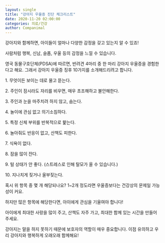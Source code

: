 ```yaml
---
layout: single
title: "강아지 우울증 진단 체크리스트"
date: 2020-11-20 02:00:00
categories: 의료/건강
author: Companimal
---
```


강아지와 함께하면, 아이들이 얼마나 다양한 감정을 갖고 있는지 알 수 있죠!

사람처럼 행복, 신남, 슬픔, 우울 등의 감정을 느낄 수 있습니다.

영국 동물구호단체(PDSA)에 따르면, 반려견 4마리 중 한 마리 강아지 우울증을 경험한다고 해요. 그래서 강아지 우울증 징후 10가지를 소개해드리려고 합니다.

1\. 무엇이든 보이는 데로 물고 뜯는다.

2\. 주인이 잠시라도 자리를 비우면, 매우 초조해하고 불안해한다.

3\. 주인과 눈을 마주치려 하지 않고, 숨는다.

4\. 놀이에 관심 없고 의기소침하다.

5\. 특정 신체 부위를 반복적으로 핥는다.

6\. 놀아줘도 반응이 없고, 산책도 피한다.

7\. 식욕이 없다.

8\. 잠을 많이 잔다.

9\. 털 상태가 안 좋다. (스트레스로 인해 탈모가 올 수 있습니다.)

10\. 지나치게 짖거나 울부짖는다.

혹시 위 항목 중 몇 개 해당되나요? 1~2개 정도라면 우울증보다는 건강상의 문제일 가능성이 커요.

하지만 많은 항목에 해당한다면, 아이에게 관심을 기울여야 합니다!

아이에게 최대한 사랑을 많이 주고, 산책도 자주 가고, 최대한 함께 있는 시간을 만들어주세요.

강아지는 말을 하지 못하기 때문에 보호자의 역할이 매우 중요합니다. 이점 유의하고 우리 강아지와 행복하게 오래오래 함께해요!
